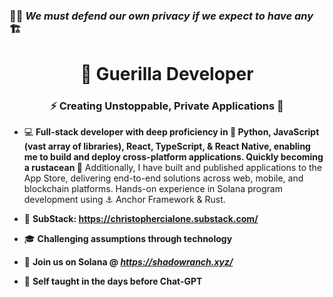 ### 🏴‍☠️ *We must defend our own privacy if we expect to have any* 🏗️


<h1 align="center">💾 Guerilla Developer</h1>
<h3 align="center">⚡ Creating Unstoppable, Private Applications 🔮</h3> 

- 💻 **Full-stack developer with deep proficiency in 🐍 Python, JavaScript (vast array of libraries), React, TypeScript, & React Native, enabling me to build and deploy cross-platform applications. Quickly becoming a rustacean 🦀** Additionally, I have built and published applications to the App Store, delivering end-to-end solutions across web, mobile, and blockchain platforms. Hands-on experience in Solana program development using ⚓️ Anchor Framework & Rust.
  
- 📄 **SubStack: https://christophercialone.substack.com/**
  
- 🎓 **Challenging assumptions through technology**

- :test_tube:   **Join us on Solana  @ *https://shadowranch.xyz/***

- 🥷 **Self taught in the days before Chat-GPT**



